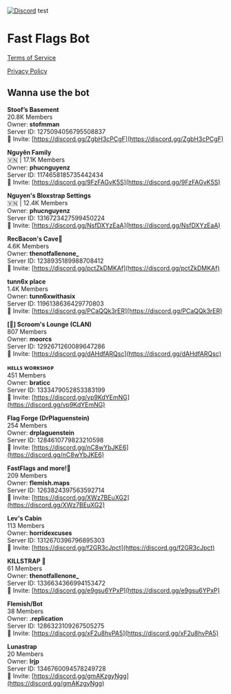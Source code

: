 [![Discord](https://img.shields.io/discord/1286323109267505275?style=plastic&logo=discord&label=Discord&labelColor=white&color=blue)](https://discord.gg/xF2u8hvPA5)
test





# Fast Flags Bot
[Terms of Service](https://github.com/Fast-Flags/Terms-of-Service/blob/main/TERMS_OF_SERVICE.md)

[Privacy Policy](https://github.com/Fast-Flags/FastFlags/blob/main/PRIVACY_POLICY.md)


## Wanna use the bot
**__Stoof’s Basement__**  
20.8K Members  
Owner: **stofmman**  
Server ID: 1275094056795508837  
🔗 Invite: [https://discord.gg/ZgbH3cPCgF](https://discord.gg/ZgbH3cPCgF)

**__Nguyên Family__**  
:vietnam: | 17.1K Members  
Owner: **phucnguyenz**  
Server ID: 1174658185735442434  
🔗 Invite: [https://discord.gg/9FzFAGvK5S](https://discord.gg/9FzFAGvK5S)

**__Nguyen's Bloxstrap Settings__**  
:vietnam: | 12.4K Members  
Owner: **phucnguyenz**  
Server ID: 1316723427599450224  
🔗 Invite: [https://discord.gg/NsfDXYzEaA](https://discord.gg/NsfDXYzEaA)

**__RecBacon's Cave💫__**  
4.6K Members  
Owner: **thenotfallenone_**  
Server ID: 1238935189988708412  
🔗 Invite: [https://discord.gg/pctZkDMKAf](https://discord.gg/pctZkDMKAf)

**__tunn6x place__**  
1.4K Members  
Owner: **tunn6xwithasix**  
Server ID: 1196138636429770803  
🔗 Invite: [https://discord.gg/PCaQQk3rER](https://discord.gg/PCaQQk3rER)

**__[🥥] Scroom's Lounge (CLAN)__**  
807 Members  
Owner: **moorcs**  
Server ID: 1292671260089647286  
🔗 Invite: [https://discord.gg/dAHdfARQsc](https://discord.gg/dAHdfARQsc)

**__ʜᴇʟʟꜱ ᴡᴏʀᴋꜱʜᴏᴘ__**  
451 Members  
Owner: **braticc**  
Server ID: 1333479052853383199  
🔗 Invite: [https://discord.gg/vp9KdYEmNG](https://discord.gg/vp9KdYEmNG)

**__Flag Forge (DrPlaguenstein)__**  
254 Members  
Owner: **drplaguenstein**  
Server ID: 1284610779823210598  
🔗 Invite: [https://discord.gg/nC8wYbJKE6](https://discord.gg/nC8wYbJKE6)

**__FastFlags and more!🔮__**  
209 Members  
Owner: **flemish.maps**  
Server ID: 1263824397563592714  
🔗 Invite: [https://discord.gg/XWz7BEuXG2](https://discord.gg/XWz7BEuXG2)

**__Lev's Cabin__**  
113 Members  
Owner: **horridexcuses**  
Server ID: 1312670396796895303  
🔗 Invite: [https://discord.gg/f2GR3cJpct](https://discord.gg/f2GR3cJpct)

**__KILLSTRAP 🔪__**  
61 Members  
Owner: **thenotfallenone_**  
Server ID: 1336634366994153472  
🔗 Invite: [https://discord.gg/e9gsu6YPxP](https://discord.gg/e9gsu6YPxP)

**__Flemish/Bot__**  
38 Members  
Owner: **.replication**  
Server ID: 1286323109267505275  
🔗 Invite: [https://discord.gg/xF2u8hvPA5](https://discord.gg/xF2u8hvPA5)

**__Lunastrap__**  
20 Members  
Owner: **lrjp**  
Server ID: 1346760094578249728  
🔗 Invite: [https://discord.gg/gmAKzgyNgg](https://discord.gg/gmAKzgyNgg)

